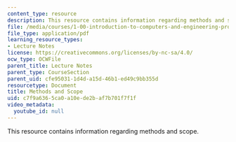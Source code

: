 ```yaml
---
content_type: resource
description: This resource contains information regarding methods and scope.
file: /media/courses/1-00-introduction-to-computers-and-engineering-problem-solving-spring-2012/c7f9a6365ca0a10ede2baf7b701f7f1f_MIT1_00S12_Lec_6.pdf
file_type: application/pdf
learning_resource_types:
- Lecture Notes
license: https://creativecommons.org/licenses/by-nc-sa/4.0/
ocw_type: OCWFile
parent_title: Lecture Notes
parent_type: CourseSection
parent_uid: cfe95031-1d4d-a15d-46b1-ed49c9bb355d
resourcetype: Document
title: Methods and Scope
uid: c7f9a636-5ca0-a10e-de2b-af7b701f7f1f
video_metadata:
  youtube_id: null
---
```

This resource contains information regarding methods and scope.